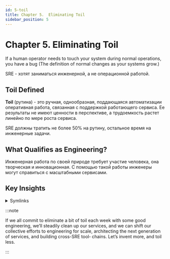 ```yaml
---
id: 5-toil
title: Chapter 5.  Eliminating Toil
sidebar_position: 5
---
```


# Chapter 5.  Eliminating Toil

If a human operator needs to touch your system during normal operations, you have a bug (The definition of normal changes as your systems grow.)

SRE - хотят заниматься инженерной, а не операционной работой.

## Toil Defined

**Toil** (рутина) - это ручная, однообразная, поддающаяся автоматизации оперативная работа, связанная с поддержкой работающего сервиса. Ее результаты не имеют ценности в перспективе, а трудоемкость растет линейно по мере роста сервиса.

SRE должны тратить не более 50% на рутину, остальное время на инженерные задачи.

## What Qualifies as Engineering?

Инженерная работа по своей природе требует участие человека, она творческая и инновационная. С помощью такой работы инженеры могут справиться с масштабными сервисами.

## Key Insights

<details>
<summary>Symlinks</summary>

<!-- TODO: -->
- on call duty - (1)

</details>

:::note

If we all commit to eliminate a bit of toil each week with some good engineering, we’ll steadily clean up our services, and we can shift our collective efforts to engineering for scale, architecting the next generation of services, and building cross-SRE tool‐ chains. Let’s invent more, and toil less.

:::
